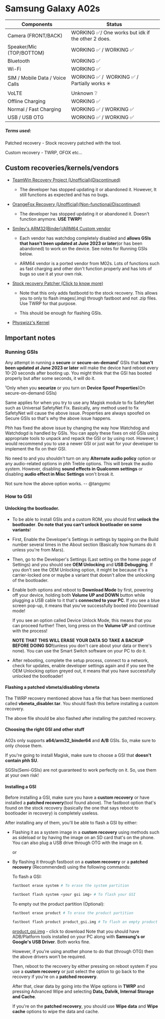 # Samsung Galaxy A02s

| Components | Status |
| --- | --- |
| Camera (FRONT/BACK) | WORKING ✅/ One works but idk if the other 2 does. |
| Speaker/Mic (TOP/BOTTOM) | WORKING ✅ / WORKING ✅ |
| Bluetooth | WORKING ✅ |
| Wi-Fi | WORKING ✅ |
| SIM / Mobile Data / Voice Calls | WORKING ✅ /  WORKING ✅ / Partially works ✳️ |
| VoLTE | Unknown ❔ |
| Offline Charging | WORKING ✅ |
| Normal / Fast Charging | WORKING ✅ / WORKING ✅ |
| USB / USB OTG | WORKING ✅ / WORKING ✅ |

##### Terms used:

Patched recovery - Stock recovery patched with the tool.

Custom recovery - TWRP, OFOX etc...

## Custom recoveries/kernels/vendors

- [TeamWin Recovery Project (Unofficial)(Discontinued)](https://forum.xda-developers.com/t/recovery-unofficial-twrp-for-galaxy-a02s-snapdragon.4294377/)
  
  - The developer has stopped updating it or abandoned it. However, It still functions as expected and has no bugs.
    
- [OrangeFox Recovery (Unofficial)(Non-functional/Discontinued)](https://forum.xda-developers.com/t/recovery-unofficial-twrp-for-galaxy-a02s-snapdragon.4294377/)
  
  - The developer has stopped updating it or abandoned it. Doesn't function anymore. **USE TWRP!**
    
- [Smiley's ARM32(Binder)/ARM64 Custom vendor](https://t.me/samsung_galaxy_m01_a01_m11_a11)
  
  - Each vendor has watchdog completely disabled and **allows GSIs that hasn't been updated at June 2023 or later**(or has been abandoned) to work on the device. See notes for Running GSIs below.
    
  - ARM64 vendor is a ported vendor from M02s. Lots of functions such as fast charging and other don't function properly and has lots of bugs so use it at your own risk.
    
- [Stock recovery Patcher (Click to know more)](https://github.com/engineer4t/fastboot-patcher)
  
  - Note that this only adds fastbootd to the stock recovery. This allows you to only to flash images(.img) through fastboot and not .zip files. Use TWRP for that purpose.
    
  - This should be enough for flashing GSIs.
    
- [Physwizz's Kernel](https://t.me/physwizz2)
  

## Important notes

### Running GSIs

Any attempt in running a **secure** or **secure-on-demand**¹ GSIs that **hasn't been updated at June 2023 or later** will make the device hard reboot every 10-20 seconds after booting up. You might think that the GSI has booted properly but after some seconds, it will do it.

¹Only when you **securize** or you turn on **Device Spoof Properties**(On secure-on-demand GSIs)

Same applies for when you try to use any Magisk module to fix SafetyNet such as Universal SafetyNet Fix. Basically, any method used to fix SafetyNet will cause the above issue. Properties are always spoofed on Secure GSIs so that's why the above issue happens.

Phh has fixed the above issue by changing the way how Watchdog and Watchdogd is handled by GSIs. You can apply these fixes on old GSIs using appropriate tools to unpack and repack the GSI or by using root. However, I would recommend you to use a newer GSI or just wait for your developer to implement the fix on their GSI.

No need to and you shouldn't turn on any **Alternate audio policy** option or any audio-related options in phh Treble options. This will break the audio system. However, disabling **sound effects in Qualcomm settings** or disabling **audio effect in Misc Settings** won't break it.

Not sure how the above option works. -- @tangymc

### How to GSI

#### Unlocking the bootloader.

- To be able to install GSIs and a custom ROM, you should first **unlock the bootloader**. **Do note that you can't unlock bootloader on some variants**!
  
- First, Enable the Developer's Settings in settings by tapping on the Build number several times in the About section (Basically how humans do it unless you're from Mars).
  
- Then, go to the Developer's Settings (Last setting on the home page of Settings) and you should see **OEM Unlocking** and **USB Debugging**. If you don't see the OEM Unlocking option, it might be because it's a carrier-locked one or maybe a variant that doesn't allow the unlocking of the bootloader.
  
- Enable both options and reboot to **Download Mode** by first, powering off your device, holding both **Volume UP and DOWN** button while plugging a USB cable to it that's **connected to your PC**. If you see a blue screen pop-up, it means that you've successfully booted into Download mode!
  
  If you see an option called Device Unlock Mode, this means that you can proceed further! Then, long press on the **Volume UP** and continue with the process!
  
  **NOTE THAT THIS WILL ERASE YOUR DATA SO TAKE A BACKUP BEFORE DOING SO!**(unless you don't care about your data or there's none). You can use the Smart Switch software on your PC to do it.
  
- After rebooting, complete the setup process, connect to a network, check for updates, enable developer settings again and if you see the OEM Unlocking option greyed out, it means that you have successfully unlocked the bootloader!
  

#### Flashing a patched vbmeta/disabling vbmeta

The TWRP recovery mentioned above has a file that has been mentioned called **vbmeta_disabler.tar**. You should flash this before installing a custom recovery.

The above file should be also flashed after installing the patched recovery.

#### Choosing the right GSI and other stuff

A02s only supports **a64/arm32_binder64** and **A/B** GSIs. So, make sure to only choose them.

If you're going to install Magisk, make sure to choose a GSI that **doesn't contain phh SU**.

SGSIs(Semi-GSIs) are not guaranteed to work perfectly on it. So, use them at your own risk!

#### Installing a GSI

Before installing a GSI, make sure you have a **custom recovery** or have installed a **patched recovery**(tool found above). The fastboot option that's found on the stock recovery (basically the one that says reboot to bootloader in recovery) is completely useless.

After installing any of them, you'll be able to flash a GSI by either:

- Flashing it as a system image in a **custom recovery** using methods such as sideload or by having the image on an SD card that's on the phone. You can also plug a USB drive through OTG with the image on it.
  
  or
  
- By flashing it through fastboot on a **custom recovery** or a **patched recovery** (Recommended) using the following commands:
  
  To flash a GSI:
  
  ```bash
  fastboot erase system # To erase the system partition
  ```
  
  ```bash
  fastboot flash system <your gsi img> # To flash your GSI
  ```
  
  To empty out the product partition (Optional):
  
  ```bash
  fastboot erase product # To erase the product partition
  ```
  
  ```bash
  fastboot flash product product_gsi.img # To flash an empty product image
  ```
  
  [product_gsi.img](https://forum.xda-developers.com/attachments/product_gsi-img.5371179/) - click to download 
  Note that you should have ADB/Platform tools installed on your PC along with **Samsung's or Google's USB Driver**. Both works fine.
  
  However, if you're using another phone to do that (through OTG) then the above drivers won't be required.
  
  Then, reboot to the recovery by either pressing on reboot system if you use a **custom recovery** or just select the option to go back to the recovery if you're on a **patched recovery**.
  
  After that, clear data by going into the Wipe options in **TWRP** and pressing Advanced Wipe and selecting **Data, Dalvik, Internal Storage and Cache**.
  
  If you're on the **patched recovery**, you should use **Wipe data** and **Wipe cache** options to wipe the data and cache.